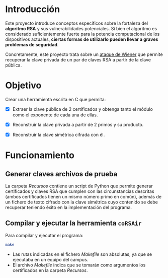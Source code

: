 # Introducción

Este proyecto introduce conceptos específicos sobre la fortaleza del **algoritmo RSA** y sus vulnerabilidades potenciales.
Si bien el algoritmo es considerado suficientemente fuerte para la potencia computacional de los dispositivos actuales,
**ciertas formas de utilizarlo pueden llevar a graves problemas de seguridad**.

Concretamente, este proyecto trata sobre un [ataque de Wiener](https://en.wikipedia.org/wiki/Wiener%27s_attack) que
permite recuperar la clave privada de un par de claves RSA a partir de la clave pública.


# Objetivo

Crear una herramienta escrita en C que permita:
- [x] Extraer la clave pública de 2 certificados y obtenga tanto el módulo como el exponente de cada una de ellas.
- [x] Reconstruir la clave privada a partir de 2 primos y su producto.
- [x] Reconstruir la clave simétrica cifrada con él.


# Funcionamiento

## Generar claves archivos de prueba

La carpeta _Recursos_ contiene un script de Python que permite generar certificados y claves RSA que cumplen con las
circunstancias descritas (ambos certificados tienen un mismo número primo en común), además de un fichero de texto
cifrado con la clave simétrica cuyo contenido se debe recuperar teniendo éxito en la implementación del programa.

## Compilar y ejecutar la herramienta `coRSAir`

Para compilar y ejecutar el programa:

```bash
make
```
- Las rutas indicadas en el fichero _Makefile_ son absolutas, ya que se ejecutaba en un equipo del campus.
- El archivo _Makefile_ indica que se tomarán como argumentos los certificados en la carpeta _Recursos_.
